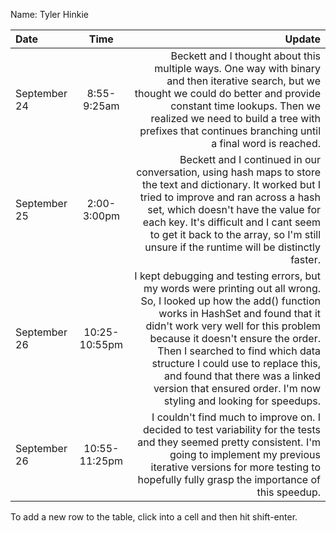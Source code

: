 Name: Tyler Hinkie

| Date         |     Time      |                                                                                                                                                                                                                                                                                                                                                                                                                 Update |
|:-------------|:-------------:|-----------------------------------------------------------------------------------------------------------------------------------------------------------------------------------------------------------------------------------------------------------------------------------------------------------------------------------------------------------------------------------------------------------------------:|
| September 24 |  8:55-9:25am  |                                                                                                                                     Beckett and I thought about this multiple ways. One way with binary and then iterative search, but we thought we could do better and provide constant time lookups. Then we realized we need to build a tree with prefixes that continues branching until a final word is reached. |
| September 25 |  2:00-3:00pm  |                                                                                        Beckett and I continued in our conversation, using hash maps to store the text and dictionary. It worked but I tried to improve and ran across a hash set, which doesn't have the value for each key. It's difficult and I cant seem to get it back to the array, so I'm still unsure if the runtime will be distinctly faster. |
| September 26 | 10:25-10:55pm | I kept debugging and testing errors, but my words were printing out all wrong. So, I looked up how the add() function works in HashSet and found that it didn't work very well for this problem because it doesn't ensure the order. Then I searched to find which data structure I could use to replace this, and found that there was a linked version that ensured order. I'm now styling and looking for speedups. |
| September 26 | 10:55-11:25pm |                                                                                                                                                                     I couldn't find much to improve on. I decided to test variability for the tests and they seemed pretty consistent. I'm going to implement my previous iterative versions for more testing to hopefully fully grasp the importance of this speedup. |


To add a new row to the table, click into a cell and then hit shift-enter.